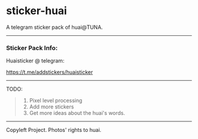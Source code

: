 # sticker-huai
A telegram sticker pack of huai@TUNA.

-----


### Sticker Pack Info:

Huaisticker @ telegram:

https://t.me/addstickers/huaisticker

-----

TODO:

> 1. Pixel level processing
> 2. Add more stickers
> 3. Get more ideas about the huai's words.

-----

Copyleft Project. Photos' rights to huai.
